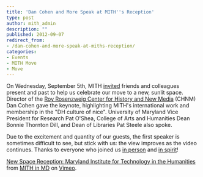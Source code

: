 ```yaml
---
title: 'Dan Cohen and More Speak at MITH''s Reception'
type: post
author: mith_admin
description: ""
published: 2012-09-07
redirect_from: 
- /dan-cohen-and-more-speak-at-miths-reception/
categories:
- Events
- MITH Move
- Move
---
```

On Wednesday, September 5th, MITH [invited](http://mith.umd.edu/research/dedication) friends and colleagues present and past to help us celebrate our move to a new, sunlit space. Director of the [Roy Rosenzweig Center for History and New Media](http://chnm.gmu.edu/) (CHNM) Dan Cohen gave the keynote, highlighting MITH's international work and membership in the "DH culture of nice". University of Maryland Vice President for Research Pat O'Shea, College of Arts and Humanities Dean Bonnie Thornton Dill, and Dean of Libraries Pat Steele also spoke.

Due to the excitement and quantity of our guests, the first speaker is sometimes difficult to see, but stick with us: the view improves as the video continues. Thanks to everyone who joined us [in person](https://secure.flickr.com/photos/18303158@N00/7944898270/in/pool-mith) and [in spirit](https://twitter.com/fraistat/status/243401261209251841)!

[New Space Reception: Maryland Institute for Technology in the Humanities](http://vimeo.com/48973729) from [MITH in MD](http://vimeo.com/mithinmd) on [Vimeo](http://vimeo.com).

